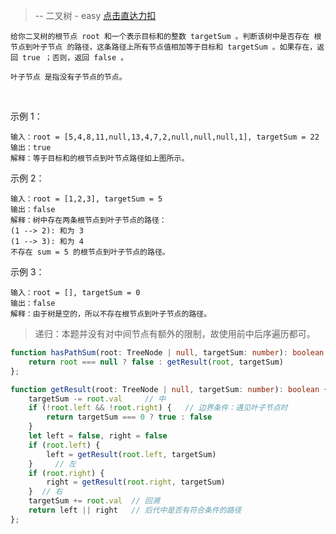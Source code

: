 > -- 二叉树 - easy
> [点击直达力扣](https://leetcode.cn/problems/path-sum/description/)

    给你二叉树的根节点 root 和一个表示目标和的整数 targetSum 。判断该树中是否存在 根节点到叶子节点 的路径，这条路径上所有节点值相加等于目标和 targetSum 。如果存在，返回 true ；否则，返回 false 。
    
    叶子节点 是指没有子节点的节点。

 

示例 1：

    输入：root = [5,4,8,11,null,13,4,7,2,null,null,null,1], targetSum = 22
    输出：true
    解释：等于目标和的根节点到叶节点路径如上图所示。

示例 2：

    输入：root = [1,2,3], targetSum = 5
    输出：false
    解释：树中存在两条根节点到叶子节点的路径：
    (1 --> 2): 和为 3
    (1 --> 3): 和为 4
    不存在 sum = 5 的根节点到叶子节点的路径。

示例 3：

    输入：root = [], targetSum = 0
    输出：false
    解释：由于树是空的，所以不存在根节点到叶子节点的路径。

> 递归：本题并没有对中间节点有额外的限制，故使用前中后序遍历都可。

```ts
function hasPathSum(root: TreeNode | null, targetSum: number): boolean {
    return root === null ? false : getResult(root, targetSum)
};

function getResult(root: TreeNode | null, targetSum: number): boolean {
    targetSum -= root.val     // 中
    if (!root.left && !root.right) {   // 边界条件：遇见叶子节点时
        return targetSum === 0 ? true : false
    }
    let left = false, right = false
    if (root.left) {
        left = getResult(root.left, targetSum)
    }     // 左
    if (root.right) {
        right = getResult(root.right, targetSum)
    }  // 右
    targetSum += root.val  // 回溯
    return left || right   // 后代中是否有符合条件的路径
};
```